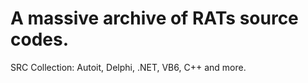 # A massive archive of RATs source codes.
SRC Collection: Autoit, Delphi, .NET, VB6, C++ and more. 
